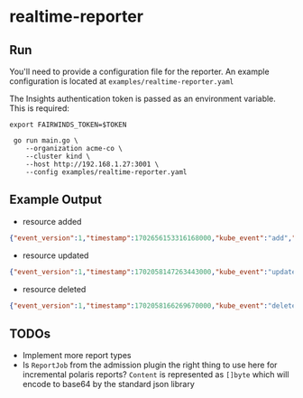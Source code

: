# realtime-reporter

## Run

You'll need to provide a configuration file for the reporter. An example configuration is located at `examples/realtime-reporter.yaml`

The Insights authentication token is passed as an environment variable. This is required:

```
export FAIRWINDS_TOKEN=$TOKEN
```

```
 go run main.go \
    --organization acme-co \
    --cluster kind \
    --host http://192.168.1.27:3001 \
    --config examples/realtime-reporter.yaml
```

## Example Output

* resource added

```json
{"event_version":1,"timestamp":1702656153316168000,"kube_event":"add","kind":"Namespace","namespace":"default","workload":"nginx-deployment","data":{"Contents":"B64_ENCODED_REPORT","Report":"polaris","Version":"1.0"}}
```

* resource updated

```json
{"event_version":1,"timestamp":1702058147263443000,"kube_event":"update","kind":"Deployment","namespace":"default","workload":"nginx-deployment","data":{"Contents":"B64_ENCODED_REPORT","Report":"polaris","Version":"1.0"}}
```

* resource deleted

```json
{"event_version":1,"timestamp":1702058166269670000,"kube_event":"delete","kind":"Deployment","namespace":"default","workload":"nginx-deployment","data":null}
```

## TODOs

* Implement more report types
* Is `ReportJob` from the admission plugin the right thing to use here for incremental polaris reports? `Content` is represented as `[]byte` which will encode to base64 by the standard json library
